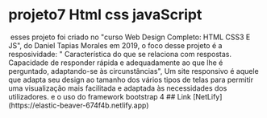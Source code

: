 # projeto7 Html css javaScript
<img src="">
esses projeto foi criado no "curso Web Design Completo: HTML CSS3 E JS",
do Daniel Tapias Morales em 2019, o foco desse projeto é a resposividade: "  Característica do que se relaciona com respostas. Capacidade de responder rápida e adequadamente ao que lhe é perguntado, adaptando-se às circunstâncias", Um site responsivo é aquele que adapta seu design ao tamanho dos vários tipos de telas para permitir uma visualização mais facilitada e adaptada às necessidades dos utilizadores. e o uso do  framework bootstrap 4
## Link 
[NetLify](https://elastic-beaver-674f4b.netlify.app)
